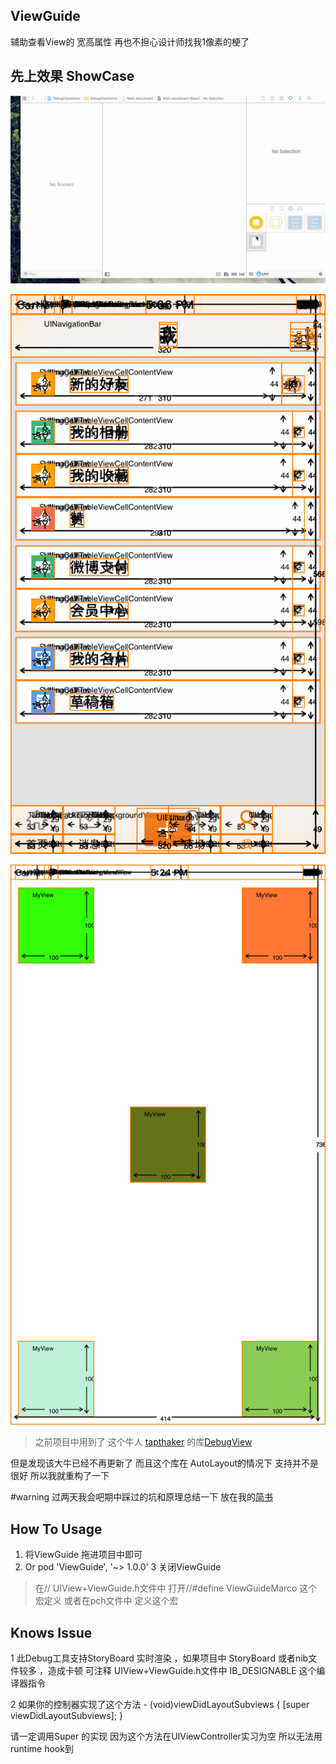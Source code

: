 ## ViewGuide

辅助查看View的 宽高属性 再也不担心设计师找我1像素的梗了


##  先上效果  ShowCase 


![Demo1](https://github.com/aiqiuqiu/ViewGuide/blob/master/Demo1.gif)

![D2mo2](https://github.com/aiqiuqiu/ViewGuide/blob/master/Demo2.png)

![D2mo2](https://github.com/aiqiuqiu/ViewGuide/blob/master/Demo3.png)

> 之前项目中用到了 这个牛人 [tapthaker](https://github.com/tapthaker) 的库[DebugView](https://github.com/tapthaker/DebugView)

但是发现该大牛已经不再更新了  而且这个库在 AutoLayout的情况下 支持并不是很好  所以我就重构了一下

#warning  过两天我会吧期中踩过的坑和原理总结一下 放在我的[简书](http://www.jianshu.com/users/cc1e4faec5f7/)


## How To Usage  
1.  将ViewGuide 拖进项目中即可 
2.  Or     pod 'ViewGuide', '~> 1.0.0'
3   关闭ViewGuide 
> 在//  UIView+ViewGuide.h文件中 打开//#define  ViewGuideMarco 这个宏定义   或者在pch文件中 定义这个宏
## Knows Issue  

1 此Debug工具支持StoryBoard 实时渲染  ，如果项目中 StoryBoard 或者nib文件较多 ，造成卡顿 可注释  UIView+ViewGuide.h文件中 IB_DESIGNABLE 这个编译器指令

2 如果你的控制器实现了这个方法 
          - (void)viewDidLayoutSubviews {
            [super viewDidLayoutSubviews];
          }
          
          
  请一定调用Super 的实现  因为这个方法在UIViewController实习为空  所以无法用runtime  hook到



